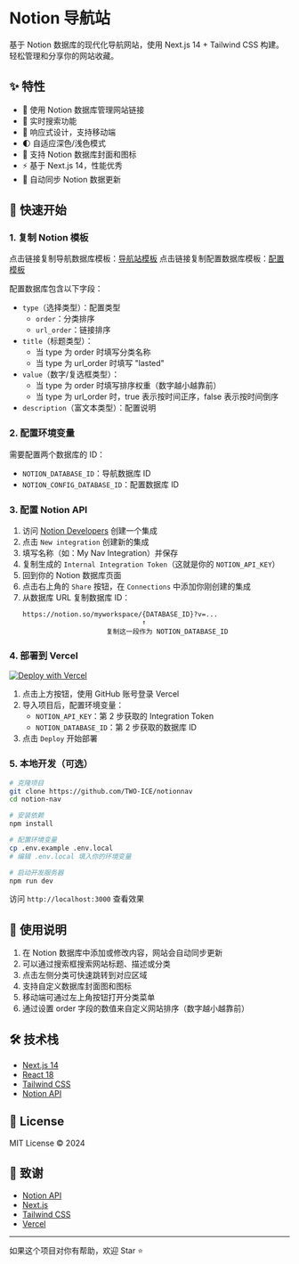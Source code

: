 # Notion 导航站

基于 Notion 数据库的现代化导航网站，使用 Next.js 14 + Tailwind CSS 构建。轻松管理和分享你的网站收藏。

## ✨ 特性

- 📝 使用 Notion 数据库管理网站链接
- 🎯 实时搜索功能
- 📱 响应式设计，支持移动端
- 🌓 自适应深色/浅色模式
- 🎨 支持 Notion 数据库封面和图标
- ⚡️ 基于 Next.js 14，性能优秀
- 🔄 自动同步 Notion 数据更新

## 🚀 快速开始

### 1. 复制 Notion 模板

点击链接复制导航数据库模板：[导航站模板](你的模板链接)
点击链接复制配置数据库模板：[配置模板](你的配置模板链接)

配置数据库包含以下字段：
- `type`（选择类型）：配置类型
  - `order`：分类排序
  - `url_order`：链接排序
- `title`（标题类型）：
  - 当 type 为 order 时填写分类名称
  - 当 type 为 url_order 时填写 "lasted"
- `value`（数字/复选框类型）：
  - 当 type 为 order 时填写排序权重（数字越小越靠前）
  - 当 type 为 url_order 时，true 表示按时间正序，false 表示按时间倒序
- `description`（富文本类型）：配置说明

### 2. 配置环境变量

需要配置两个数据库的 ID：
- `NOTION_DATABASE_ID`：导航数据库 ID
- `NOTION_CONFIG_DATABASE_ID`：配置数据库 ID

### 3. 配置 Notion API

1. 访问 [Notion Developers](https://developers.notion.com/docs) 创建一个集成
2. 点击 `New integration` 创建新的集成
3. 填写名称（如：My Nav Integration）并保存
4. 复制生成的 `Internal Integration Token`（这就是你的 `NOTION_API_KEY`）
5. 回到你的 Notion 数据库页面
6. 点击右上角的 `Share` 按钮，在 `Connections` 中添加你刚创建的集成
7. 从数据库 URL 复制数据库 ID：
   ```
   https://notion.so/myworkspace/{DATABASE_ID}?v=...
                                 ↑
                        复制这一段作为 NOTION_DATABASE_ID
   ```

### 4. 部署到 Vercel

[![Deploy with Vercel](https://vercel.com/button)](https://vercel.com/new/clone?repository-url=https%3A%2F%2Fgithub.com%2Fyour-repo%2Fnotion-nav)

1. 点击上方按钮，使用 GitHub 账号登录 Vercel
2. 导入项目后，配置环境变量：
   - `NOTION_API_KEY`：第 2 步获取的 Integration Token
   - `NOTION_DATABASE_ID`：第 2 步获取的数据库 ID
3. 点击 `Deploy` 开始部署

### 5. 本地开发（可选）

```bash
# 克隆项目
git clone https://github.com/TWO-ICE/notionnav
cd notion-nav

# 安装依赖
npm install

# 配置环境变量
cp .env.example .env.local
# 编辑 .env.local 填入你的环境变量

# 启动开发服务器
npm run dev
```

访问 `http://localhost:3000` 查看效果

## 📝 使用说明

1. 在 Notion 数据库中添加或修改内容，网站会自动同步更新
2. 可以通过搜索框搜索网站标题、描述或分类
3. 点击左侧分类可快速跳转到对应区域
4. 支持自定义数据库封面图和图标
5. 移动端可通过左上角按钮打开分类菜单
6. 通过设置 order 字段的数值来自定义网站排序（数字越小越靠前）

## 🛠️ 技术栈

- [Next.js 14](https://nextjs.org/)
- [React 18](https://reactjs.org/)
- [Tailwind CSS](https://tailwindcss.com/)
- [Notion API](https://developers.notion.com/)

## 📄 License

MIT License © 2024

## 🙏 致谢

- [Notion API](https://developers.notion.com/)
- [Next.js](https://nextjs.org/)
- [Tailwind CSS](https://tailwindcss.com/)
- [Vercel](https://vercel.com)

---

如果这个项目对你有帮助，欢迎 Star ⭐️
